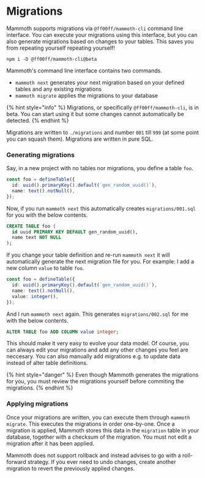# Migrations

Mammoth supports migrations via `@ff00ff/mammoth-cli` command line interface. You can execute your migrations using this interface, but you can also generate migrations based on changes to your tables. This saves you from repeating yourself repeating yourself!

```text
npm i -D @ff00ff/mammoth-cli@beta
```

Mammoth's command line interface contains two commands.

* `mammoth next` generates your next migration based on your defined tables and any existing migrations
* `mammoth migrate` applies the migrations to your database

{% hint style="info" %}
Migrations, or specifically `@ff00ff/mammoth-cli`, is in beta. You can start using it but some changes cannot automatically be detected.
{% endhint %}

Migrations are written to `./migrations` and number `001` till `999` \(at some point you can squash them\). Migrations are written in pure SQL.

### Generating migrations

Say, in a new project with no tables nor migrations, you define a table `foo`.

```typescript
const foo = defineTable({
  id: uuid().primaryKey().default(`gen_random_uuid()`),
  name: text().notNull(),
});
```

Now, if you run `mammoth next` this automatically creates `migrations/001.sql` for you with the below contents.

```sql
CREATE TABLE foo (
  id uuid PRIMARY KEY DEFAULT gen_random_uuid(),
  name text NOT NULL
);
```

If you change your table definition and re-run `mammoth next` it will automatically generate the next migration file for you. For example: I add a new column `value` to table `foo`.

```typescript
const foo = defineTable({
  id: uuid().primaryKey().default(`gen_random_uuid()`),
  name: text().notNull(),
  value: integer(),
});
```

And I run `mammoth next` again. This generates `migrations/002.sql` for me with the below contents.

```sql
ALTER TABLE foo ADD COLUMN value integer;
```

This should make it very easy to evolve your data model. Of course, you can always edit your migrations and add any other changes you feel are neccesary. You can also manually add migrations e.g. to update data instead of alter table definitions.

{% hint style="danger" %}
Even though Mammoth generates the migrations for you, you must review the migrations yourself before commiting the migrations.
{% endhint %}

### Applying migrations

Once your migrations are written, you can execute them through `mammoth migrate`. This executes the migrations in order one-by-one. Once a migration is applied, Mammoth stores this data in the `migration` table in your database, together with a checksum of the migration. You must not edit a migration after it has been applied.

Mammoth does not support rollback and instead advises to go with a roll-forward strategy. If you ever need to undo changes, create another migration to revert the previously applied changes.

